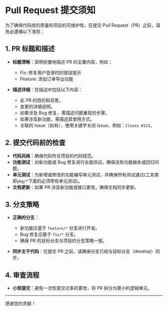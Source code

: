 # Pull Request 提交须知

为了确保代码库的质量和项目的可维护性，在提交 Pull Request（PR）之前，请务必遵循以下准则：

## 1. PR 标题和描述

- **标题清晰**：简明扼要地描述 PR 的主要内容，例如：
    - Fix: 修复用户登录时的错误提示
    - Feature: 添加订单导出功能

- **描述详细**：在描述中包括以下内容：
    - 此 PR 的目的和背景。
    - 变更的详细说明。
    - 如果涉及 Bug 修复，需描述问题重现的步骤。
    - 如果涉及新功能，需描述其使用方式。
    - 关联的 Issue（如有），使用关键字关闭 Issue，例如：`Closes #123`。

## 2. 提交代码前的检查

- **代码风格**：确保代码符合项目的代码规范。
- **功能测试**：对新功能或 Bug 修复进行全面测试，确保没有功能缺失或回归问题。
- **单元测试**：为新增或修改的功能编写单元测试，并确保所有测试通过(工具类即`pkg/*`下面的必须带有单元测试)。
- **文档更新**：如果 PR 涉及新功能或接口更改，确保文档同步更新。

## 3. 分支策略

- **正确的分支**：
    - 新功能应基于 `feature/*` 分支进行开发。
    - Bug 修复应基于 `fix/*` 分支。
    - 确保 PR 的目标分支与项目的分支策略一致。

- **同步主干代码**：在提交 PR 之前，请确保分支已经与目标分支（develop）同步。

## 4. 审查流程

- **小型提交**：避免一次性提交过多的更改，将 PR 拆分为更小的逻辑单元。

---

感谢您的贡献！




